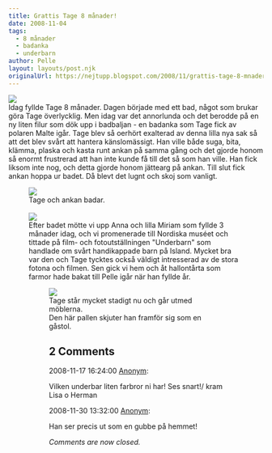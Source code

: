 ```yaml
---
title: Grattis Tage 8 månader!
date: 2008-11-04
tags: 
  - 8 månader
  - badanka
  - underbarn	
author: Pelle
layout: layouts/post.njk
originalUrl: https://nejtupp.blogspot.com/2008/11/grattis-tage-8-mnader.html
---
```


<img src="../../../../img/Nov+2008+031.jpg"><br>Idag fyllde Tage 8 månader. Dagen började med ett bad, något som brukar göra Tage överlycklig. Men idag var det annorlunda och det berodde på en ny liten filur som dök upp i badbaljan - en badanka som Tage fick av polaren Malte igår. Tage blev så oerhört exalterad av denna lilla nya sak så att det blev svårt att hantera känslomässigt. Han ville både suga, bita, klämma, plaska och kasta runt ankan på samma gång och det gjorde honom så enormt frustrerad att han inte kunde få till det så som han ville. Han fick liksom inte nog, och detta gjorde honom jättearg på ankan. Till slut fick ankan hoppa ur badet. Då blevt det lugnt och skoj som vanligt.

<figure>
	<img src="../../../../img/Nov+2008+028.jpg">
	<figcaption>Tage och ankan badar.<br><br></span></span></div><img src="../../../../img/Nov+2008+038.jpg"><br>Efter badet mötte vi upp Anna och lilla Miriam som fyllde 3 månader idag, och vi promenerade till Nordiska muséet och tittade på film- och fotoutställningen "Underbarn" som handlade om svårt handikappade barn på Island. Mycket bra var den och Tage tycktes också väldigt intresserad av de stora fotona och filmen. Sen gick vi hem och åt hallontårta som farmor hade bakat till Pelle igår när han fyllde år.

<figure>
	<img src="../../../../img/Nov+2008+007.jpg">
	<figcaption>Tage står mycket stadigt nu och går utmed möblerna.<br>Den här pallen skjuter han framför sig som en gåstol.</span></span><br></div>

<div class="comments">
	<div class="comments-header"><h2>2 Comments</h2></div>
	<div class="comments-body">
			<div class="comment" id="comment-8089539700404337379">
				<p class="comment-header">
					<date datetime="2008-11-17T16:24:00.000+01:00">2008-11-17 16:24:00</date> 
					<a href="undefined" rel="nofollow">Anonym</a>:
				</p>
				<div class="comment-content"><p>Vilken underbar liten farbror ni har! Ses snart!/ kram Lisa o Herman</p></div>
				<div class="comment-footer"></div>
			</div>
			<div class="comment" id="comment-8822104738011289087">
				<p class="comment-header">
					<date datetime="2008-11-30T13:32:00.000+01:00">2008-11-30 13:32:00</date> 
					<a href="undefined" rel="nofollow">Anonym</a>:
				</p>
				<div class="comment-content"><p>Han ser precis ut som en gubbe på hemmet!</p></div>
				<div class="comment-footer"></div>
			</div></div>
	<p class="comments-footer"><em>Comments are now closed.</em></p>
</div>